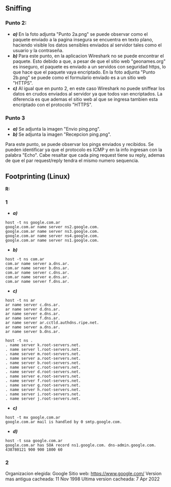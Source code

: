 ## Sniffing


### Punto 2:

- ***a)*** En la foto adjunta "Punto 2a.png" se puede observar como el paquete enviado a la pagina insegura se encuentra en texto plano, haciendo visible los datos sensibles enviados al servidor tales como el usuario y la contraseña.
- ***b)*** Para este punto, en la aplicacion Wireshark no se puede encontrar el paquete. Esto debido a que, a pesar de que el sitio web "geonames.org" es inseguro, el paquete es enviado a un servidos con seguridad https, lo que hace que el paquete vaya encriptado. En la foto adjunta "Punto 2b.png" se puede como el formulario enviado es a un sitio web "HTTPS".
- ***c)*** Al igual que en punto 2, en este caso Wireshark no puede sniffear los datos en crudos enviados al servidor ya que todos van encriptados. La diferencia es que ademas el sitio web al que se ingresa tambien esta encriptado con el protocolo "HTTPS".

### Punto 3
- ***a)*** Se adjunta la imagen "Envio ping.png".
- ***b)*** Se adjunta la imagen "Recepcion ping.png".

Para este punto, se puede observar los pings enviados y recibidos. Se pueden identificar ya que el protocolo es ICMP y en la info ingresan con la palabra "Echo". Cabe resaltar que cada ping request tiene su reply, ademas de que el par request/reply tendra el mismo numero sequencia.

## Footprinting (Linux)


**R:**

### 1

- ***a)***
```
host -t ns google.com.ar
google.com.ar name server ns2.google.com.
google.com.ar name server ns3.google.com.
google.com.ar name server ns4.google.com.
google.com.ar name server ns1.google.com.
```
- ***b)***
```
host -t ns com.ar
com.ar name server a.dns.ar.
com.ar name server b.dns.ar.
com.ar name server c.dns.ar.
com.ar name server e.dns.ar.
com.ar name server f.dns.ar.
```
- ***c)***
```
host -t ns ar
ar name server c.dns.ar.
ar name server d.dns.ar.
ar name server e.dns.ar.
ar name server f.dns.ar.
ar name server ar.cctld.authdns.ripe.net.
ar name server a.dns.ar.
ar name server b.dns.ar.
```

```
host -t ns .
. name server k.root-servers.net.
. name server l.root-servers.net.
. name server m.root-servers.net.
. name server a.root-servers.net.
. name server b.root-servers.net.
. name server c.root-servers.net.
. name server d.root-servers.net.
. name server e.root-servers.net.
. name server f.root-servers.net.
. name server g.root-servers.net.
. name server h.root-servers.net.
. name server i.root-servers.net.
. name server j.root-servers.net.
```
- ***c)***
```
host -t mx google.com.ar
google.com.ar mail is handled by 0 smtp.google.com.
```
- ***d)***
```
host -t soa google.com.ar
google.com.ar has SOA record ns1.google.com. dns-admin.google.com. 438780121 900 900 1800 60
```

### 2

Organizacion elegida: Google
Sitio web: https://www.google.com/
Version mas antigua cacheada: 11 Nov 1998
Ultima version cacheada: 7 Apr 2022

